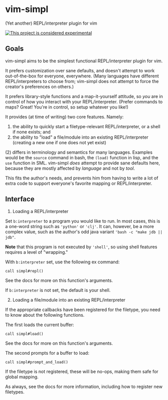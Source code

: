 # vim-simpl

(Yet another) REPL/interpreter plugin for vim

[![This project is considered experimental](https://img.shields.io/badge/status-experimental-critical.svg)](https://benknoble.github.io/status/experimental/)

## Goals

vim-simpl aims to be the simplest functional REPL/interpreter plugin for vim.

It prefers customization over sane defaults, and doesn't attempt to work
out-of-the-box for everyone, everywhere. (Many languages have different
REPL/interpreters to choose from; vim-simpl does not attempt to force the
creator's preferences on others.)

It prefers library-style functions and a map-it-yourself attitude, so *you* are
in control of how you interact with your REPL/interpreter. (Prefer commands to
maps? Great!  You're in control, so setup whatever you like!)

It provides (at time of writing) two core features. Namely:

1. the ability to quickly start a filetype-relevant REPL/interpreter, or a shell
   if none exists; and
2. the ability to "load" a file/module into an existing REPL/interpreter
   (creating a new one if one does not yet exist)

(2) differs in terminology and semantics for many languages. Examples would be
the `source` command in bash, the `(load)` function in lisp, and the `use`
function in SML. vim-simpl *does* attempt to provide sane defaults here, because
they are mostly affected by *language* and not by *tool*.

This fits the author's needs, and prevents him from having to write a lot of
extra code to support everyone's favorite mapping or REPL/interpreter.

## Interface

1. Loading a REPL/interpreter

Set `b:interpreter` to a program you would like to run. In most cases, this is a
one-word string such as `'python'` or `'clj'`. It can, however, be a more
complex value, such as the author's odd java variant `'bash -c "make jdb ||
jdb"`.

**Note** that this program is not executed by `'shell'`, so using shell features
requires a level of "wrapping."

With `b:interpreter` set, use the following ex command:

```vim
call simpl#repl()
```

See the docs for more on this function's arguments.

If `b:interpreter` is not set, the default is your shell.

2. Loading a file/module into an existing REPL/interpreter

If the appropriate callbacks have been registered for the filetype, you need to
know about the following functions.

The first loads the current buffer:

```vim
call simpl#load()
```

See the docs for more on this function's arguments.

The second prompts for a buffer to load:

```vim
call simpl#prompt_and_load()
```

If the filetype is not registered, these will be no-ops, making them safe for
global mapping.

As always, see the docs for more information, including how to register new
filetypes.
